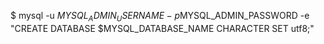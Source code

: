 <!-- layout:code post: database-backup_mysql -->


$ mysql -u $MYSQL_ADMIN_USERNAME -p$MYSQL_ADMIN_PASSWORD -e "CREATE DATABASE $MYSQL_DATABASE_NAME CHARACTER SET utf8;"
